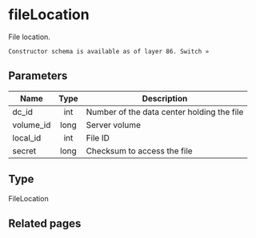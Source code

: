 # fileLocation
File location.

```
Constructor schema is available as of layer 86. Switch »
```

## Parameters
| Name | Type | Description |
| ---- | :----: | ----------- |
| dc_id | int | Number of the data center holding the file |
| volume_id | long | Server volume |
| local_id | int | File ID |
| secret | long | Checksum to access the file |


## Type
FileLocation

## Related pages
